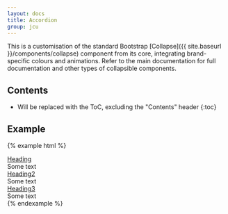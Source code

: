 ```yaml
---
layout: docs
title: Accordion
group: jcu
---
```


This is a customisation of the standard Bootstrap
[Collapse]({{ site.baseurl }}/components/collapse) component from its core, integrating
brand-specific colours and animations.  Refer to the main documentation for full
documentation and other types of collapsible components.

## Contents

* Will be replaced with the ToC, excluding the "Contents" header
{:toc}

## Example

{% example html %}
<div class="jcu-accordion" role="tablist" aria-multiselectable="true">
  <div class="card">
    <div class="card-header" id="headingOne" role="tab">
      <a class="jcu-accordion__toggle" data-toggle="collapse" href="#collapseOne" role="button" aria-expanded="true" aria-controls="collapseOne">
        Heading
      </a>
    </div>
    <div class="collapse in" id="collapseOne" role="tabpanel" aria-labelledby="headingOne">
      <div class="card-block">
        Some text
      </div>
    </div>
  </div>
  <div class="card">
    <div class="card-header" id="headingTwo" role="tab">
      <a class="jcu-accordion__toggle collapsed" data-toggle="collapse" href="#collapseTwo" role="button" aria-expanded="true" aria-controls="collapseOne">
        Heading2
      </a>
    </div>
    <div class="collapse" id="collapseTwo" role="tabpanel" aria-labelledby="headingTwo">
      <div class="card-block">
        Some text
      </div>
    </div>
  </div>
  <div class="card">
    <div class="card-header" id="headingThree" role="tab">
      <a class="jcu-accordion__toggle collapsed" data-toggle="collapse" href="#collapseThree" role="button" aria-expanded="true" aria-controls="collapseThree">
        Heading3
      </a>
    </div>
    <div class="collapse" id="collapseThree" role="tabpanel" aria-labelledby="headingThree">
      <div class="card-block">
        Some text
      </div>
    </div>
  </div>
</div>
{% endexample %}
